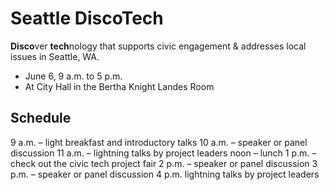 # Seattle DiscoTech
**Disco**ver **tech**nology that supports civic engagement & addresses local issues in Seattle, WA.

- June 6, 9 a.m. to 5 p.m.
- At City Hall in the Bertha Knight Landes Room

## Schedule
9 a.m. – light breakfast and introductory talks
10 a.m. – speaker or panel discussion
11 a.m. – lightning talks by project leaders
noon – lunch
1 p.m. – check out the civic tech project fair
2 p.m. – speaker or panel discussion
3 p.m. – speaker or panel discussion
4 p.m. lightning talks by project leaders